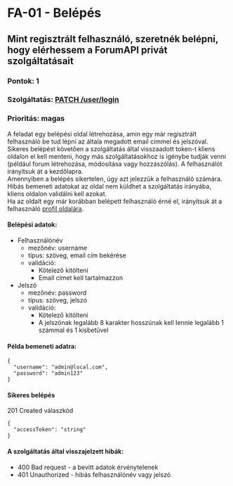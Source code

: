 # FA-01 - Belépés

## Mint regisztrált felhasználó, szeretnék belépni, hogy elérhessem a ForumAPI privát szolgáltatásait

### Pontok: 1
### Szolgáltatás: [PATCH /user/login](http://localhost:5000/api-doc#/Users/AuthController_login)
### Prioritás: magas

A feladat egy belépési oldal létrehozása, amin egy már regisztrált felhasználó be tud lépni az általa megadott email címmel és jelszóval.  
Sikeres belépést követően a szolgáltatás által visszaadott token-t kliens oldalon el kell menteni, hogy más szolgáltatásokhoz is igénybe tudják venni (például forum létrehozása, módosítása vagy hozzászólás). A felhasználót irányítsuk át a kezdőlapra.  
Amennyiben a belépés sikertelen, úgy azt jelezzük a felhasználó számára. Hibás bemeneti adatokat az oldal nem küldhet a szolgáltatás irányába, kliens oldalon validálni kell azokat.  
Ha az oldalt egy már korábban belépett felhasználó érné el, irányítsuk át a felhasználó [profil oldalára](./FA-03.md).

#### Belépési adatok:
- Felhasználónév
  - mezőnév: username
  - típus: szöveg, email cím bekérése
  - validáció:
    - Kötelező kitölteni
    - Email címet kell tartalmazzon
- Jelszó
  - mezőnév: password
  - típus: szöveg, jelszó
  - validáció:
    - Kötelező kitölteni
    - A jelszónak legalább 8 karakter hosszúnak kell lennie legalább 1 számmal és 1 kisbetűvel

#### Példa bemeneti adatra:
```
{
  "username": "admin@local.com",
  "password": "admin123"
}
```

#### Sikeres belépés
201 Created válaszkód
```
{
  "accessToken": "string"
}
```

#### A szolgáltatás által visszajelzett hibák:
- 400 Bad request - a bevitt adatok érvénytelenek
- 401 Unauthorized - hibás felhasználónév vagy jelszó